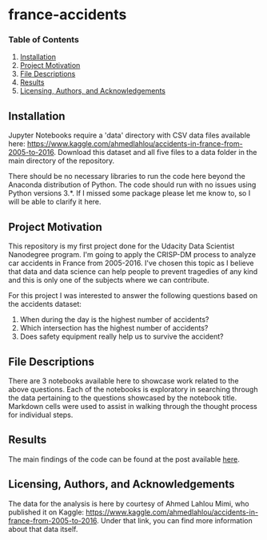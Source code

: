 # france-accidents

### Table of Contents

1. [Installation](#installation)
2. [Project Motivation](#motivation)
3. [File Descriptions](#files)
4. [Results](#results)
5. [Licensing, Authors, and Acknowledgements](#licensing)

## Installation <a name="installation"></a>

Jupyter Notebooks require a 'data' directory with CSV data files available here: https://www.kaggle.com/ahmedlahlou/accidents-in-france-from-2005-to-2016. Download this dataset and all five files to a data folder in the main directory of the repository.

There should be no necessary libraries to run the code here beyond the Anaconda distribution of Python. The code should run with no issues using Python versions 3.*. If I missed some package please let me know to, so I will be able to clarify it here.

## Project Motivation <a name="motivation"></a>

This repository is my first project done for the Udacity Data Scientist Nanodegree program. I'm going to apply the CRISP-DM process to analyze car accidents in France from 2005-2016. I've chosen this topic as I believe that data and data science can help people to prevent tragedies of any kind and this is only one of the subjects where we can contribute.

For this project I was interested to answer the following questions based on the accidents dataset:

1. When during the day is the highest number of accidents?
2. Which intersection has the highest number of accidents?
3. Does safety equipment really help us to survive the accident?

## File Descriptions <a name="files"></a>

There are 3 notebooks available here to showcase work related to the above questions. Each of the notebooks is exploratory in searching through the data pertaining to the questions showcased by the notebook title. Markdown cells were used to assist in walking through the thought process for individual steps.


## Results<a name="results"></a>

The main findings of the code can be found at the post available [here](https://medium.com/@danpeczek/what-can-we-tell-about-car-accidents-18b718b0153).

## Licensing, Authors, and Acknowledgements <a name="licensing"></a>

The data for the analysis is here by courtesy of Ahmed Lahlou Mimi, who published it on Kaggle: https://www.kaggle.com/ahmedlahlou/accidents-in-france-from-2005-to-2016. Under that link, you can find more information about that data itself.
